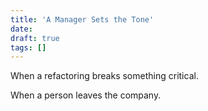```yaml
---
title: 'A Manager Sets the Tone'
date: 
draft: true
tags: []
---
```


When a refactoring breaks something critical.

When a person leaves the company.
